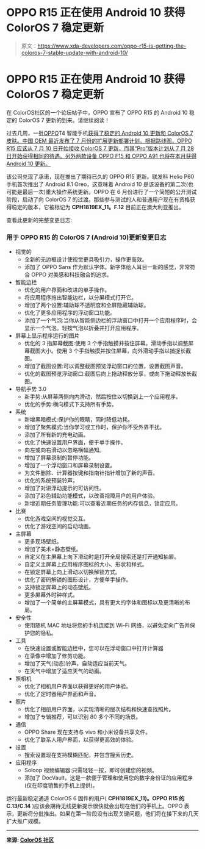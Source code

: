 # OPPO R15 正在使用 Android 10 获得 ColorOS 7 稳定更新

> 原文：<https://www.xda-developers.com/oppo-r15-is-getting-the-coloros-7-stable-update-with-android-10/>

# OPPO R15 正在使用 Android 10 获得 ColorOS 7 稳定更新

在 ColorOS‌社区的一个论坛帖子中，OPPO 宣布了 OPPO R15 的 Android 10 稳定的 ColorOS 7 更新的到来。请继续阅读！

过去几周，一批[OPPO](https://www.xda-developers.com/oppo-a5-a9-2020-android-10-coloros-7-update-starts-rolling-out/)T4 智能手机[获得了稳定的 Android 10 更新和 ColorOS 7 皮肤。中国 OEM 最近发布了 7 月份的扩展更新部署计划。根据路线图，OPPO R15 应该从 7 月 10 日开始接收 ColorOS 7 更新，而其“Pro”版本计划从 7 月 28 日开始获得相同的待遇。另外两款设备 OPPO F15 和 OPPO A91 也将在本月获得 Android 10 更新。](https://www.xda-developers.com/oppo-f9-pro-coloros-7-stable-update-android-10/)

该公司兑现了承诺，现在推出了期待已久的 OPPO R15 更新。联发科 Helio P60 手机首次推出了 Android 8.1 Oreo，这意味着 Android 10 是该设备的第二次(也可能是最后一次)重大操作系统更新。OPPO 在 6 月份进行了一个简短的公开测试阶段，启动了向 ColorOS 7 的过渡。那些参与测试的人和普通用户现在有资格获得稳定的版本，它被标记为 **CPH1819EX_11。F.12** 目前正在澳大利亚推出。

查看此更新的完整变更日志:

### 用于 OPPO R15 的 ColorOS 7 (Android 10)更新变更日志

*   视觉的
    *   全新的无边框设计使视觉更具吸引力，操作更高效。
    *   添加了 OPPO Sans 作为默认字体。新字体给人耳目一新的感觉，非常符合 OPPO 对美感和科技融合的追求。
*   智能边栏
    *   优化的用户界面和改进的单手操作。
    *   将应用程序拖出智能边栏，以分屏模式打开它。
    *   增加了两个设置:辅助球不透明度和全屏隐藏辅助球。
    *   优化了更多应用程序的浮动窗口功能。
    *   添加了一个气泡:当你从智能侧边栏的浮动窗口中打开一个应用程序时，会显示一个气泡。轻按气泡以折叠并打开应用程序。
*   屏幕上显示程序运行的图片
    *   优化的 3 指屏幕截图:使用 3 个手指触摸并按住屏幕，滑动手指以调整屏幕截图大小。使用 3 个手指触摸并按住屏幕，向外滑动手指以捕捉长截图。
    *   增加了截图设置:可以调整截图预览浮动窗口的位置，设置截图声音。
    *   优化的截图预览浮动窗口:截图后向上拖动释放分享，或向下拖动释放长截图。
*   导航手势 3.0
    *   新手势:从屏幕两侧向内滑动，然后按住以切换到上一个应用程序。
    *   优化的手势:横向模式下支持所有手势。
*   系统
    *   新增黑暗模式:保护你的眼睛，同时降低功耗。
    *   增加了聚焦模式:当你学习或工作时，保护你不受外界干扰。
    *   添加了所有新的充电动画。
    *   优化了快速设置用户界面，便于单手操作。
    *   向左或向右滑动以忽略横幅通知。
    *   增加了屏幕录制的暂停功能。
    *   增加了一个浮动窗口和屏幕录制设置。
    *   为文件删除、计算器按键和指南针指针增加了新的声音。
    *   优化的系统预装铃声。
    *   增加了对讲浮动提示的可访问性。
    *   添加了彩色辅助功能模式，以改善视障用户的用户体验。
    *   新增近期任务管理功能:可以查看近期任务的内存信息，锁定应用。
*   比赛
    *   优化游戏空间的视觉交互。
    *   优化了游戏空间的启动动画。
*   主屏幕
    *   更多现场壁纸。
    *   增加了美术+静态壁纸。
    *   自定义在主屏幕上向下滑动时是打开全局搜索还是打开通知抽屉。
    *   自定义主屏幕上应用程序图标的大小、形状和样式。
    *   在锁定屏幕上向上滑动以切换解锁方式。
    *   优化了密码解锁的图形设计，方便单手操作。
    *   支持锁定屏幕上的动态壁纸。
    *   更多屏幕外时钟样式。
    *   增加了一个简单的主屏幕模式，具有更大的字体和图标以及更清晰的布局。
*   安全性
    *   使用随机 MAC 地址将您的手机连接到 Wi-Fi 网络，以避免定向广告并保护您的隐私。
*   工具
    *   在快速设置或智能边栏中，您可以在浮动窗口中打开计算器
    *   在录像中增加了修剪功能。
    *   增加了天气(动态)铃声，自动适应当前天气。
    *   在天气中增加了适应天气的动画。
*   照相机
    *   优化了相机用户界面以获得更好的用户体验。
    *   优化了定时器用户界面和声音。
*   照片
    *   优化了相册用户界面，以实现清晰的层次结构和快速查找照片。
    *   增加了专辑推荐，可以识别 80 多个不同的场景。
*   通信
    *   OPPO Share 现在支持与 vivo 和小米设备共享文件。
    *   优化了联系人用户界面，以获得更高效的体验。
*   设置
    *   搜索设置现在支持模糊匹配，并包含搜索历史。
*   应用程序
    *   Soloop 视频编辑器:只需轻轻一按，即可创建您的视频。
    *   添加了 DocVault，这是一款便于管理和使用您的数字身份证的应用程序(仅在印度销售的手机上提供)。

运行最新稳定通道 ColorOS 6 固件的用户( **CPH1819EX_11)。OPPO R15 的 C.13/C.14** )应该会期待无线更新提示很快就会出现在他们的手机上。OPPO 表示，更新将分批推出。如果在第一阶段没有出现关键问题，他们将在接下来的几天扩大推广规模。

* * *

**来源: [ColorOS 社区](https://community.coloros.com/thread-46830-1-1.html)**